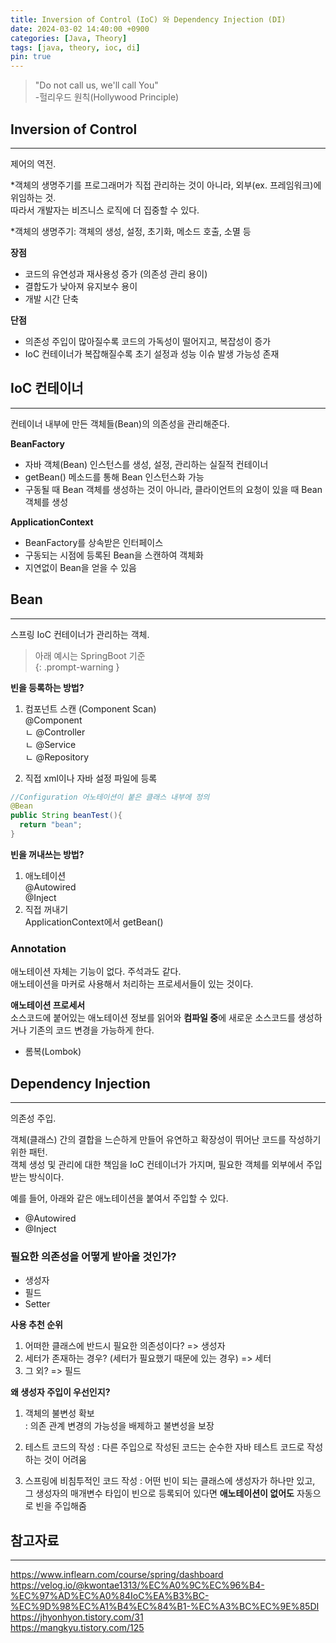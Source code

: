 ```yaml
---
title: Inversion of Control (IoC) 와 Dependency Injection (DI)
date: 2024-03-02 14:40:00 +0900
categories: [Java, Theory]
tags: [java, theory, ioc, di]
pin: true
---
```


> "Do not call us, we'll call You"   
> -헐리우드 원칙(Hollywood Principle)

## Inversion of Control
<hr/>

제어의 역전.   

*객체의 생명주기를 프로그래머가 직접 관리하는 것이 아니라, 외부(ex. 프레임워크)에 위임하는 것.   
따라서 개발자는 비즈니스 로직에 더 집중할 수 있다.

*객체의 생명주기: 객체의 생성, 설정, 초기화, 메소드 호출, 소멸 등

**장점**
- 코드의 유연성과 재사용성 증가 (의존성 관리 용이)
- 결합도가 낮아져 유지보수 용이
- 개발 시간 단축

**단점**
- 의존성 주입이 많아질수록 코드의 가독성이 떨어지고, 복잡성이 증가
- IoC 컨테이너가 복잡해질수록 초기 설정과 성능 이슈 발생 가능성 존재

## IoC 컨테이너
<hr/>

컨테이너 내부에 만든 객체들(Bean)의 의존성을 관리해준다.   

**BeanFactory**
- 자바 객체(Bean) 인스턴스를 생성, 설정, 관리하는 실질적 컨테이너
- getBean() 메소드를 통해 Bean 인스턴스화 가능
- 구동될 때 Bean 객체를 생성하는 것이 아니라, 클라이언트의 요청이 있을 때 Bean 객체를 생성

**ApplicationContext**
- BeanFactory를 상속받은 인터페이스
- 구동되는 시점에 등록된 Bean을 스캔하여 객체화
- 지연없이 Bean을 얻을 수 있음


## Bean
<hr/>

스프링 IoC 컨테이너가 관리하는 객체.   

> 아래 예시는 SpringBoot 기준   
{: .prompt-warning }

**빈을 등록하는 방법?**   
1. 컴포넌트 스캔 (Component Scan)   
@Component   
  ㄴ @Controller   
  ㄴ @Service   
  ㄴ @Repository


2. 직접 xml이나 자바 설정 파일에 등록   
```java
//Configuration 어노테이션이 붙은 클래스 내부에 정의
@Bean
public String beanTest(){
  return "bean";
}
```

**빈을 꺼내쓰는 방법?**
1. 애노테이션   
@Autowired   
@Inject
2. 직접 꺼내기   
ApplicationContext에서 getBean()

### Annotation
애노테이션 자체는 기능이 없다. 주석과도 같다.   
애노테이션을 마커로 사용해서 처리하는 프로세서들이 있는 것이다.

**애노테이션 프로세서**   
소스코드에 붙어있는 애노테이션 정보를 읽어와 **컴파일 중**에 새로운 소스코드를 생성하거나 기존의 코드 변경을 가능하게 한다.   

- 롬복(Lombok)

## Dependency Injection
<hr/>

의존성 주입.   

객체(클래스) 간의 결합을 느슨하게 만들어 유연하고 확장성이 뛰어난 코드를 작성하기 위한 패턴.   
객체 생성 및 관리에 대한 책임을 IoC 컨테이너가 가지며, 필요한 객체를 외부에서 주입받는 방식이다.

예를 들어, 아래와 같은 애노테이션을 붙여서 주입할 수 있다.
- @Autowired
- @Inject

### 필요한 의존성을 어떻게 받아올 것인가?
- 생성자
- 필드
- Setter

**사용 추천 순위**   
1. 어떠한 클래스에 반드시 필요한 의존성이다? => 생성자   
2. 세터가 존재하는 경우? (세터가 필요했기 때문에 있는 경우) => 세터
3. 그 외? => 필드

**왜 생성자 주입이 우선인지?**
1. 객체의 불변성 확보   
: 의존 관계 변경의 가능성을 배제하고 불변성을 보장

2. 테스트 코드의 작성
: 다른 주입으로 작성된 코드는 순수한 자바 테스트 코드로 작성하는 것이 어려움

3. 스프링에 비침투적인 코드 작성
: 어떤 빈이 되는 클래스에 생성자가 하나만 있고, 그 생성자의 매개변수 타입이 빈으로 등록되어 있다면 **애노테이션이 없어도** 자동으로 빈을 주입해줌

## 참고자료
<hr/>

<https://www.inflearn.com/course/spring/dashboard>   
<https://velog.io/@kwontae1313/%EC%A0%9C%EC%96%B4-%EC%97%AD%EC%A0%84IoC%EA%B3%BC-%EC%9D%98%EC%A1%B4%EC%84%B1-%EC%A3%BC%EC%9E%85DI>   
<https://jhyonhyon.tistory.com/31>   
<https://mangkyu.tistory.com/125>
